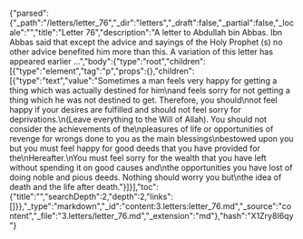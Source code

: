 {"parsed":{"_path":"/letters/letter_76","_dir":"letters","_draft":false,"_partial":false,"_locale":"","title":"Letter 76","description":"A letter to Abdullah bin Abbas. Ibn Abbas said that except the advice and sayings of the Holy Prophet (s) no other advice benefited him more than this. A variation of this letter has appeared earlier ...","body":{"type":"root","children":[{"type":"element","tag":"p","props":{},"children":[{"type":"text","value":"Sometimes a man feels very happy for getting a thing which was actually destined for him\nand feels sorry for not getting a thing which he was not destined to get. Therefore, you should\nnot feel happy if your desires are fulfilled and should not feel sorry for deprivations.\n(Leave everything to the Will of Allah). You should not consider the achievements of the\npleasures of life or opportunities of revenge for wrongs done to you as the main blessings\nbestowed upon you but you must feel happy for good deeds that you have provided for the\nHereafter.\nYou must feel sorry for the wealth that you have left without spending it on good causes and\nthe opportunities you have lost of doing noble and pious deeds. Nothing should worry you but\nthe idea of death and the life after death."}]}],"toc":{"title":"","searchDepth":2,"depth":2,"links":[]}},"_type":"markdown","_id":"content:3.letters:letter_76.md","_source":"content","_file":"3.letters/letter_76.md","_extension":"md"},"hash":"X1Zry8I6qy"}